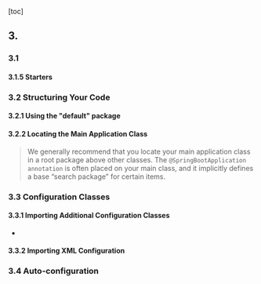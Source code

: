[toc]

## 3.

### 3.1 

#### 3.1.5 Starters



### 3.2 Structuring Your Code

#### 3.2.1 Using the "default" package

#### 3.2.2 Locating the Main Application Class

> We generally recommend that you locate your main application class in a root package above other classes. The `@SpringBootApplication annotation` is often placed on your main class, and it implicitly defines a base “search package” for certain items.



### 3.3 Configuration Classes

#### 3.3.1 Importing Additional Configuration Classes

* 

#### 3.3.2 Importing XML Configuration



### 3.4 Auto-configuration




